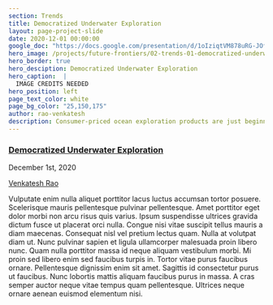 ```yaml
---
section: Trends
title: Democratized Underwater Exploration
layout: page-project-slide
date: 2020-12-01 00:00:00
google_doc: "https://docs.google.com/presentation/d/1oIziqtVM878uRG-JOfrQNvGFsQWKP_S_W8cLkhQlXvA/edit#slide=id.g86ae70180b_36_177"
hero_image: /projects/future-frontiers/02-trends-01-democratized-underwater-exploration-01.jpg
hero_border: true
hero_desciption: Democratized Underwater Exploration
hero_caption:  |
  IMAGE CREDITS NEEDED
hero_position: left
page_text_color: white
page_bg_color: "25,150,175"
author: rao-venkatesh
description: Consumer-priced ocean exploration products are just beginning to emerge, creating unprecedented opportunities for democratized participation in oceanic exploration.
---
```

<h3 class="slide-deck-visible-anchor"><a href="#projects-future-frontiers-02-trends-01-democratized-underwater-exploration-01">Democratized Underwater Exploration</a></h3>
<time class="db small ttu tracked-tight">December 1st, 2020</time>
<p class="project-page-author mt1 small ttu tracked-tight"><a href="/members/rao-venkatesh">Venkatesh&nbsp;Rao</a></p>

Vulputate enim nulla aliquet porttitor lacus luctus accumsan tortor posuere. Scelerisque mauris pellentesque pulvinar pellentesque. Amet porttitor eget dolor morbi non arcu risus quis varius. Ipsum suspendisse ultrices gravida dictum fusce ut placerat orci nulla. Congue nisi vitae suscipit tellus mauris a diam maecenas. Consequat nisl vel pretium lectus quam. Nulla at volutpat diam ut. Nunc pulvinar sapien et ligula ullamcorper malesuada proin libero nunc. Quam nulla porttitor massa id neque aliquam vestibulum morbi. Mi proin sed libero enim sed faucibus turpis in. Tortor vitae purus faucibus ornare. Pellentesque dignissim enim sit amet. Sagittis id consectetur purus ut faucibus. Nunc lobortis mattis aliquam faucibus purus in massa. A cras semper auctor neque vitae tempus quam pellentesque. Ultrices neque ornare aenean euismod elementum nisi.
